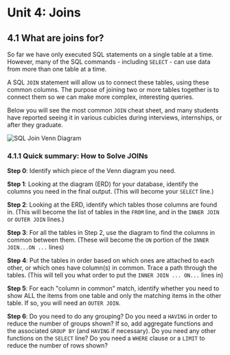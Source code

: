 # Unit 4: Joins
## 4.1 What are joins for?
So far we have only executed SQL statements on a single table at a time. However, many of the SQL commands - including `SELECT` - can use data from more than one table at a time. 

A SQL `JOIN` statement will allow us to connect these tables, using these common columns. The purpose of joining two or more tables together is to connect them so we can make more complex, interesting queries.

Below you will see the most common `JOIN` cheat sheet, and many students have reported seeing it in various cubicles during interviews, internships, or after they graduate.

![SQL Join Venn Diagram](https://github.com/megansquire/CSC301Fall2018/blob/master/images/4.1.jpg?raw=true)

### 4.1.1 Quick summary: How to Solve JOINs
**Step 0**: Identify which piece of the Venn diagram you need.

**Step 1**: Looking at the diagram (ERD) for your database, identify the columns you need in the final output. (This will become your `SELECT` line.)

**Step 2**: Looking at the ERD, identify which tables those columns are found in. (This will become the list of tables in the `FROM` line, and in the `INNER JOIN` or `OUTER JOIN` lines.)

**Step 3**: For all the tables in Step 2, use the diagram to find the columns in common between them. (These will become the `ON` portion of the `INNER JOIN...ON ...` lines)

**Step 4**: Put the tables in order based on which ones are attached to each other, or which ones have column(s) in common. Trace a path through the tables. (This will tell you what order to put the `INNER JOIN ... ON...` lines in)

**Step 5**: For each "column in common" match, identify whether you need to show ALL the items from one table and only the matching items in the other table. If so, you will need an `OUTER JOIN`.

**Step 6**: Do you need to do any grouping? Do you need a `HAVING` in order to reduce the number of groups shown? If so, add aggregate functions and the associated `GROUP BY` (and `HAVING` if necessary). Do you need any other functions on the `SELECT` line? Do you need a `WHERE` clause or a `LIMIT` to reduce the number of rows shown?
